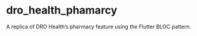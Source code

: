 # dro_health_phamarcy

A replica of DRO Health’s pharmacy feature using the Flutter BLOC pattern. 


